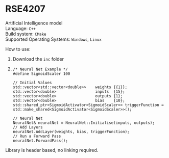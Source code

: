 # RSE4207
Artificial Intelligence model\
Language: `C++`\
Build system: `CMake`\
Supported Operating Systems: `Windows`, `Linux`

How to use:
1. Download the `inc` folder
2. ```
   /* Neural Net Example */
   #define SigmoidScaler 100

   // Initial Values
   std::vector<std::vector<double>>    weights {{1}};
   std::vector<double>                 inputs  {15};
   std::vector<double>                 outputs {1};
   std::vector<double>                 bias    {10};
   std::shared_ptr<SigmoidActivator<SigmoidScaler>> triggerFunction = std::make_shared<SigmoidActivator<SigmoidScaler>>();

   // Neural Net
   NeuralNet& neuralNet = NeuralNet::Initialise(inputs, outputs);
   // Add Layers
   neuralNet.AddLayer(weights, bias, triggerFunction);
   // Run a Forward Pass
   neuralNet.ForwardPass();
   ```

Library is header based, no linking required.
